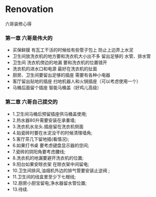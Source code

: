 # Renovation
六哥装修心得

### 第一章 六哥是伟大的
- 买保鲜膜 有瓦工干活的时候给有些管子包上 防止上边弄上水泥
- 卫生间放洗衣机的地方要和洗衣机大小出不多 留出足够的 水管、排水管
- 卫生间 洗衣机傍边的地漏 要和洗衣机的位置错开
- 洗衣机的进水口和电源 最好在洗衣机的扯面
- 厨房、卫生间要留出足够的插座 需要有各种小电器
- 客厅留出贴地的插座 扫地机器人和火锅插座（可以考虑使用一个）
- 马桶后面留个插座 智能马桶盖（好鸡儿高级）

### 第二章 六哥自己提交的
- 1.卫生间马桶后预留插座供马桶盖使用;
- 2.热水器80升需要安装在承重墙;
- 3.洗衣机水龙头.插座留在洗衣机侧面
- 4.贴瓷砖时要在水泥没干的时候清理墙角;
- 5.客厅茶几下留地插(看情况);
- 6.如果打书桌 要考虑键盘显示器的空间;
- 7.瓷砖的阴阳角要考虑腰线;
- 8.洗衣机的地漏要避开洗衣机的位置;
- 9.阳台如果安晾衣架 在晾衣架中间留电;
- 10.卫生间排风,油烟机外边的排气管要安装止逆阀 ;
- 11.卫生间的线盒里至少下七根线;
- 12.厨房小厨宝留电;净水器留水管位置;
- 13.待续.

